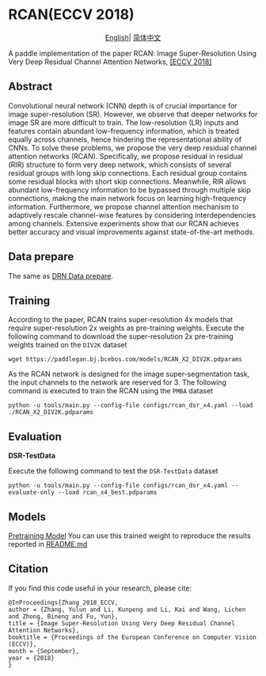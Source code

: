 # RCAN(ECCV 2018)

<div align="center">

[English](RCAN.md)| [简体中文](../../zh_CN/models/RCAN.md)

</div>

A paddle implementation of the paper RCAN: Image Super-Resolution Using Very Deep Residual Channel Attention Networks,
[\[ECCV 2018\]](https://openaccess.thecvf.com/content_ECCV_2018/html/Yulun_Zhang_Image_Super-Resolution_Using_ECCV_2018_paper.html)

## Abstract

Convolutional neural network (CNN) depth is of crucial importance for image super-resolution (SR). However, we observe that deeper networks for image SR are more difficult to train. The low-resolution (LR) inputs and features contain abundant low-frequency information, which is treated equally across channels, hence hindering the representational ability of CNNs. To solve these problems, we propose the very deep residual channel attention networks (RCAN). Specifically, we propose residual in residual (RIR) structure to form very deep network, which consists of several residual groups with long skip connections. Each residual group contains some residual blocks with short skip connections. Meanwhile, RIR allows abundant low-frequency information to be bypassed through multiple skip connections, making the main network focus on learning high-frequency information. Furthermore, we propose channel attention mechanism to adaptively rescale channel-wise features by considering interdependencies among channels. Extensive experiments show that our RCAN achieves better accuracy and visual improvements against state-of-the-art methods.

## Data prepare

The same as [DRN Data prepare](docs/en_US/models/DRN.md).

## Training

According to the paper, RCAN trains super-resolution 4x models that require super-resolution 2x weights as pre-training weights. Execute the following command to download the super-resolution 2x pre-training weights trained on the `DIV2K` dataset

```shell
wget https://paddlegan.bj.bcebos.com/models/RCAN_X2_DIV2K.pdparams
```

As the RCAN network is designed for the image super-segmentation task, the input channels to the network are reserved for 3. The following command is executed to train the RCAN using the `PMBA` dataset

```shell
python -u tools/main.py --config-file configs/rcan_dsr_x4.yaml --load ./RCAN_X2_DIV2K.pdparams
```

## Evaluation
**DSR-TestData**

Execute the following command to test the `DSR-TestData` dataset
```shell
python -u tools/main.py --config-file configs/rcan_dsr_x4.yaml --evaluate-only --load rcan_x4_best.pdparams
```

## Models

[Pretraining Model](https://aistudio.baidu.com/aistudio/datasetdetail/176907)
You can use this trained weight to reproduce the results reported in [README.md](README.md)


## Citation
If you find this code useful in your research, please cite:
```
@InProceedings{Zhang_2018_ECCV,
author = {Zhang, Yulun and Li, Kunpeng and Li, Kai and Wang, Lichen and Zhong, Bineng and Fu, Yun},
title = {Image Super-Resolution Using Very Deep Residual Channel Attention Networks},
booktitle = {Proceedings of the European Conference on Computer Vision (ECCV)},
month = {September},
year = {2018}
} 
```